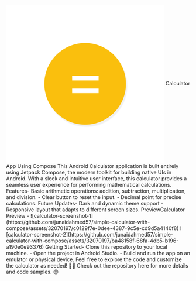 <img width="432" src="app/src/main/res/mipmap-xxxhdpi/ic_launcher_foreground.webp" alt="OpenCalc" align="center">
Calculator App Using Compose
This Android Calculator application is built entirely using Jetpack Compose, the modern toolkit for building native UIs in Android. With a sleek and intuitive user interface, this calculator provides a seamless user experience for performing mathematical calculations.
Features- Basic arithmetic operations: addition, subtraction, multiplication, and division.
- Clear button to reset the input.
- Decimal point for precise calculations.
Future Updates- Dark and dynamic theme support
- Responsive layout that adapts to different screen sizes.
  PreviewCalculator Preview
- ![calculator-screenshot-1](https://github.com/junaidahmed57/simple-calculator-with-compose/assets/32070197/c0129f7e-0dee-4387-9c5e-cd9d5a4140f8)
  ![calculator-screenshot-2](https://github.com/junaidahmed57/simple-calculator-with-compose/assets/32070197/ba48158f-68fa-4db5-b196-a190e0e93376)
  Getting Started- Clone this repository to your local machine.
- Open the project in Android Studio.
- Build and run the app on an emulator or physical device.
  Feel free to explore the code and customize the calculator as needed! 📱🧮
  Check out the repository here for more details and code samples. 😊